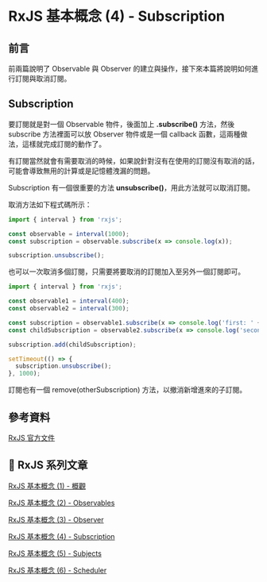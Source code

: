 # RxJS 基本概念 (4) - Subscription

## 前言
前兩篇說明了 Observable 與 Observer 的建立與操作，接下來本篇將說明如何進行訂閱與取消訂閱。

## Subscription
要訂閱就是對一個 Observable 物件，後面加上 **.subscribe()** 方法，然後 subscribe 方法裡面可以放 Observer 物件或是一個 callback 函數，這兩種做法，這樣就完成訂閱的動作了。

有訂閱當然就會有需要取消的時候，如果說針對沒有在使用的訂閱沒有取消的話，可能會導致無用的計算或是記憶體洩漏的問題。

Subscription 有一個很重要的方法 **unsubscribe()**，用此方法就可以取消訂閱。

取消方法如下程式碼所示：

```js
import { interval } from 'rxjs';

const observable = interval(1000);
const subscription = observable.subscribe(x => console.log(x));

subscription.unsubscribe();
```

也可以一次取消多個訂閱，只需要將要取消的訂閱加入至另外一個訂閱即可。

```js
import { interval } from 'rxjs';

const observable1 = interval(400);
const observable2 = interval(300);

const subscription = observable1.subscribe(x => console.log('first: ' + x));
const childSubscription = observable2.subscribe(x => console.log('second: ' + x));

subscription.add(childSubscription);

setTimeout(() => {
  subscription.unsubscribe();
}, 1000);
```
訂閱也有一個 remove(otherSubscription) 方法，以撤消新增進來的子訂閱。

## 參考資料
[RxJS 官方文件](https://rxjs.dev/guide/overview)

## 🚀 RxJS 系列文章
[RxJS 基本概念 (1) - 概觀](https://bingfenghung.github.io/blog/articles/RxJS%3C_%3E%3ERxJS%20%E5%9F%BA%E6%9C%AC%E6%A6%82%E5%BF%B5%20(1))

[RxJS 基本概念 (2) - Observables](https://bingfenghung.github.io/blog/articles/RxJS%3C_%3E%3ERxJS%20%E5%9F%BA%E6%9C%AC%E6%A6%82%E5%BF%B5%20(2))

[RxJS 基本概念 (3) - Observer](https://bingfenghung.github.io/blog/articles/RxJS%3C_%3E%3ERxJS%20%E5%9F%BA%E6%9C%AC%E6%A6%82%E5%BF%B5%20(3))

[RxJS 基本概念 (4) - Subscription](https://bingfenghung.github.io/blog/articles/RxJS%3C_%3E%3ERxJS%20%E5%9F%BA%E6%9C%AC%E6%A6%82%E5%BF%B5%20(4))

[RxJS 基本概念 (5) - Subjects](https://bingfenghung.github.io/blog/articles/RxJS%3C_%3E%3ERxJS%20%E5%9F%BA%E6%9C%AC%E6%A6%82%E5%BF%B5%20(5))

[RxJS 基本概念 (6) - Scheduler](https://bingfenghung.github.io/blog/articles/RxJS%3C_%3E%3ERxJS%20%E5%9F%BA%E6%9C%AC%E6%A6%82%E5%BF%B5%20(6))

